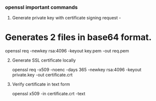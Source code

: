### openssl important commands

1. Generate private key with certificate signing request -

  # Generates 2 files in base64 format.
  
   openssl req -newkey rsa:4096 -keyout key.pem -out req.pem 

2. Generate SSL certificate locally

   openssl req -x509 -noenc -days 365 -newkey rsa:4096 -keyout private.key -out certificate.crt
   
3. Verify certificate in text form

   openssl x509 -in certificate.crt -text
